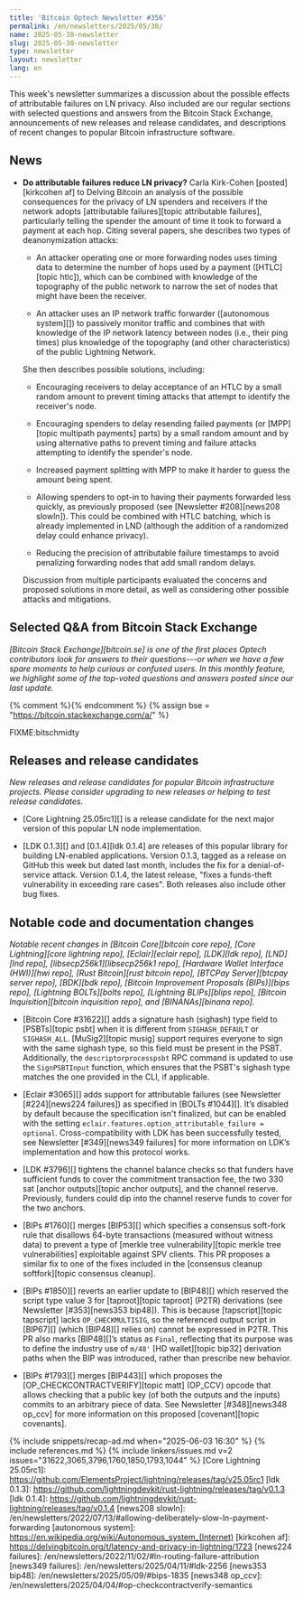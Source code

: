 ```yaml
---
title: 'Bitcoin Optech Newsletter #356'
permalink: /en/newsletters/2025/05/30/
name: 2025-05-30-newsletter
slug: 2025-05-30-newsletter
type: newsletter
layout: newsletter
lang: en
---
```

This week's newsletter summarizes a discussion about the possible
effects of attributable failures on LN privacy.  Also included are our
regular sections with selected questions and answers from the Bitcoin
Stack Exchange, announcements of new releases and release candidates,
and descriptions of recent changes to popular Bitcoin infrastructure
software.

## News

- **Do attributable failures reduce LN privacy?** Carla Kirk-Cohen
  [posted][kirkcohen af] to Delving Bitcoin an analysis of the possible
  consequences for the privacy of LN spenders and receivers if the
  network adopts [attributable failures][topic attributable failures],
  particularly telling the spender the amount of time it took to forward
  a payment at each hop.  Citing several papers, she describes two types
  of deanonymization attacks:

  - An attacker operating one or more forwarding nodes uses timing
    data to determine the number of hops used by a payment ([HTLC][topic
    htlc]), which can be combined with knowledge of the topography of
    the public network to narrow the set of nodes that might have been
    the receiver.

  - An attacker uses an IP network traffic forwarder
    ([autonomous system][]) to passively monitor traffic and combines
    that with knowledge of the IP network latency between nodes (i.e.,
    their ping times) plus knowledge of the topography (and other
    characteristics) of the public Lightning Network.

  She then describes possible solutions, including:

  - Encouraging receivers to delay acceptance of an HTLC by a small
    random amount to prevent timing attacks that attempt to identify the
    receiver's node.

  - Encouraging spenders to delay resending failed payments (or
    [MPP][topic multipath payments] parts) by a small random amount and
    by using alternative paths to prevent timing and failure attacks
    attempting to identify the spender's node.

  - Increased payment splitting with MPP to make it harder to guess the
    amount being spent.

  - Allowing spenders to opt-in to having their payments forwarded less
    quickly, as previously proposed (see [Newsletter #208][news208
    slowln]).  This could be combined with HTLC batching, which is
    already implemented in LND (although the addition of a randomized
    delay could enhance privacy).

  - Reducing the precision of attributable failure timestamps to avoid
    penalizing forwarding nodes that add small random delays.

  Discussion from multiple participants evaluated the concerns and
  proposed solutions in more detail, as well as considering other
  possible attacks and mitigations.

## Selected Q&A from Bitcoin Stack Exchange

*[Bitcoin Stack Exchange][bitcoin.se] is one of the first places Optech
contributors look for answers to their questions---or when we have a
few spare moments to help curious or confused users.  In
this monthly feature, we highlight some of the top-voted questions and
answers posted since our last update.*

{% comment %}<!-- https://bitcoin.stackexchange.com/search?tab=votes&q=created%3a1m..%20is%3aanswer -->{% endcomment %}
{% assign bse = "https://bitcoin.stackexchange.com/a/" %}

FIXME:bitschmidty

## Releases and release candidates

_New releases and release candidates for popular Bitcoin infrastructure
projects.  Please consider upgrading to new releases or helping to test
release candidates._

- [Core Lightning 25.05rc1][] is a release candidate for the next major
  version of this popular LN node implementation.

- [LDK 0.1.3][] and [0.1.4][ldk 0.1.4] are releases of this popular
  library for building LN-enabled applications.  Version 0.1.3, tagged
  as a release on GitHub this week but dated last month, includes the
  fix for a denial-of-service attack.  Version 0.1.4, the latest
  release, "fixes a funds-theft vulnerability in exceeding rare cases".
  Both releases also include other bug fixes.

## Notable code and documentation changes

_Notable recent changes in [Bitcoin Core][bitcoin core repo], [Core
Lightning][core lightning repo], [Eclair][eclair repo], [LDK][ldk repo],
[LND][lnd repo], [libsecp256k1][libsecp256k1 repo], [Hardware Wallet
Interface (HWI)][hwi repo], [Rust Bitcoin][rust bitcoin repo], [BTCPay
Server][btcpay server repo], [BDK][bdk repo], [Bitcoin Improvement
Proposals (BIPs)][bips repo], [Lightning BOLTs][bolts repo],
[Lightning BLIPs][blips repo], [Bitcoin Inquisition][bitcoin inquisition
repo], and [BINANAs][binana repo]._

- [Bitcoin Core #31622][] adds a signature hash (sighash) type field to
  [PSBTs][topic psbt] when it is different from `SIGHASH_DEFAULT` or
  `SIGHASH_ALL`. [MuSig2][topic musig] support requires everyone to sign with
  the same sighash type, so this field must be present in the PSBT.
  Additionally, the `descriptorprocesspsbt` RPC command is updated to use the
  `SignPSBTInput` function, which ensures that the PSBT's sighash type matches
  the one provided in the CLI, if applicable.

- [Eclair #3065][] adds support for attributable failures (see Newsletter
  [#224][news224 failures]) as specified in [BOLTs #1044][]. It’s disabled by
  default because the specification isn't finalized, but can be enabled with the
  setting `eclair.features.option_attributable_failure = optional`.
  Cross-compatibility with LDK has been successfully tested, see Newsletter
  [#349][news349 failures] for more information on LDK’s implementation and how
  this protocol works.

- [LDK #3796][] tightens the channel balance checks so that funders have
  sufficient funds to cover the commitment transaction fee, the two 330 sat
  [anchor outputs][topic anchor outputs], and the channel reserve. Previously,
  funders could dip into the channel reserve funds to cover for the two anchors.

- [BIPs #1760][] merges [BIP53][] which specifies a consensus soft-fork rule
  that disallows 64-byte transactions (measured without witness data) to prevent
  a type of [merkle tree vulnerability][topic merkle tree vulnerabilities]
  exploitable against SPV clients. This PR proposes a similar fix to one
  of the fixes included in the [consensus cleanup softfork][topic consensus cleanup].

- [BIPs #1850][] reverts an earlier update to [BIP48][] which reserved the
  script type value 3 for [taproot][topic taproot] (P2TR) derivations (see
  Newsletter [#353][news353 bip48]). This is because [tapscript][topic tapscript]
  lacks `OP_CHECKMULTISIG`, so the referenced output script in [BIP67][] (which
  [BIP48][] relies on) cannot be expressed in P2TR. This PR also marks
  [BIP48][]’s status as `Final`, reflecting that its purpose was to define the
  industry use of `m/48'` [HD wallet][topic bip32] derivation paths when the BIP
  was introduced, rather than prescribe new behavior.

- [BIPs #1793][] merges [BIP443][] which proposes the
  [OP_CHECKCONTRACTVERIFY][topic matt] (OP_CCV) opcode that
  allows checking that a public key (of both the outputs and the inputs) commits
  to an arbitrary piece of data. See Newsletter [#348][news348 op_ccv] for more
  information on this proposed [covenant][topic covenants].

{% include snippets/recap-ad.md when="2025-06-03 16:30" %}
{% include references.md %}
{% include linkers/issues.md v=2 issues="31622,3065,3796,1760,1850,1793,1044" %}
[Core Lightning 25.05rc1]: https://github.com/ElementsProject/lightning/releases/tag/v25.05rc1
[ldk 0.1.3]: https://github.com/lightningdevkit/rust-lightning/releases/tag/v0.1.3
[ldk 0.1.4]: https://github.com/lightningdevkit/rust-lightning/releases/tag/v0.1.4
[news208 slowln]: /en/newsletters/2022/07/13/#allowing-deliberately-slow-ln-payment-forwarding
[autonomous system]: https://en.wikipedia.org/wiki/Autonomous_system_(Internet)
[kirkcohen af]: https://delvingbitcoin.org/t/latency-and-privacy-in-lightning/1723
[news224 failures]: /en/newsletters/2022/11/02/#ln-routing-failure-attribution
[news349 failures]: /en/newsletters/2025/04/11/#ldk-2256
[news353 bip48]: /en/newsletters/2025/05/09/#bips-1835
[news348 op_ccv]: /en/newsletters/2025/04/04/#op-checkcontractverify-semantics